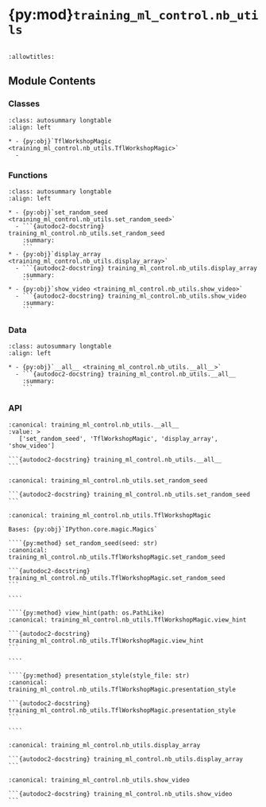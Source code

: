 # {py:mod}`training_ml_control.nb_utils`

```{py:module} training_ml_control.nb_utils
```

```{autodoc2-docstring} training_ml_control.nb_utils
:allowtitles:
```

## Module Contents

### Classes

````{list-table}
:class: autosummary longtable
:align: left

* - {py:obj}`TflWorkshopMagic <training_ml_control.nb_utils.TflWorkshopMagic>`
  -
````

### Functions

````{list-table}
:class: autosummary longtable
:align: left

* - {py:obj}`set_random_seed <training_ml_control.nb_utils.set_random_seed>`
  - ```{autodoc2-docstring} training_ml_control.nb_utils.set_random_seed
    :summary:
    ```
* - {py:obj}`display_array <training_ml_control.nb_utils.display_array>`
  - ```{autodoc2-docstring} training_ml_control.nb_utils.display_array
    :summary:
    ```
* - {py:obj}`show_video <training_ml_control.nb_utils.show_video>`
  - ```{autodoc2-docstring} training_ml_control.nb_utils.show_video
    :summary:
    ```
````

### Data

````{list-table}
:class: autosummary longtable
:align: left

* - {py:obj}`__all__ <training_ml_control.nb_utils.__all__>`
  - ```{autodoc2-docstring} training_ml_control.nb_utils.__all__
    :summary:
    ```
````

### API

````{py:data} __all__
:canonical: training_ml_control.nb_utils.__all__
:value: >
   ['set_random_seed', 'TflWorkshopMagic', 'display_array', 'show_video']

```{autodoc2-docstring} training_ml_control.nb_utils.__all__
```

````

````{py:function} set_random_seed(seed: int = 16) -> None
:canonical: training_ml_control.nb_utils.set_random_seed

```{autodoc2-docstring} training_ml_control.nb_utils.set_random_seed
```
````

`````{py:class} TflWorkshopMagic(shell)
:canonical: training_ml_control.nb_utils.TflWorkshopMagic

Bases: {py:obj}`IPython.core.magic.Magics`

````{py:method} set_random_seed(seed: str)
:canonical: training_ml_control.nb_utils.TflWorkshopMagic.set_random_seed

```{autodoc2-docstring} training_ml_control.nb_utils.TflWorkshopMagic.set_random_seed
```

````

````{py:method} view_hint(path: os.PathLike)
:canonical: training_ml_control.nb_utils.TflWorkshopMagic.view_hint

```{autodoc2-docstring} training_ml_control.nb_utils.TflWorkshopMagic.view_hint
```

````

````{py:method} presentation_style(style_file: str)
:canonical: training_ml_control.nb_utils.TflWorkshopMagic.presentation_style

```{autodoc2-docstring} training_ml_control.nb_utils.TflWorkshopMagic.presentation_style
```

````

`````

````{py:function} display_array(name: str, array: numpy.typing.NDArray) -> None
:canonical: training_ml_control.nb_utils.display_array

```{autodoc2-docstring} training_ml_control.nb_utils.display_array
```
````

````{py:function} show_video(frames: list[numpy.typing.NDArray], fps: float, *, title: str | None = None, codec: str = 'gif', **kwargs: typing.Any) -> None
:canonical: training_ml_control.nb_utils.show_video

```{autodoc2-docstring} training_ml_control.nb_utils.show_video
```
````
